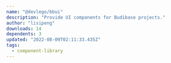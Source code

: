 ```yaml
---
name: "@devlego/bbui"
description: "Provide UI components for Budibase projects."
author: "lisipeng"
downloads: 14
dependents: 3
updated: "2022-08-09T02:11:33.435Z"
tags: 
  - component-library
---
```

